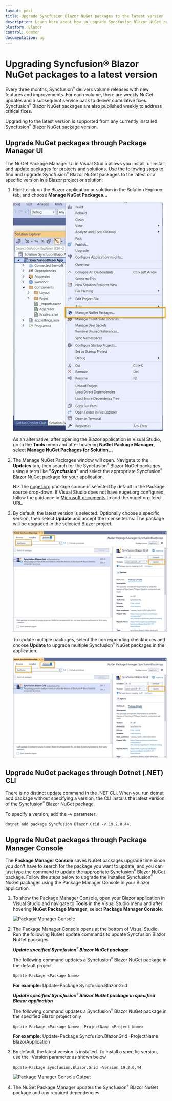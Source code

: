 ```yaml
---
layout: post
title: Upgrade Syncfusion Blazor NuGet packages to the latest version
description: Learn here about how to upgrade Syncfusion Blazor NuGet packages to the latest version using the Package Manager UI, .NET CLI, or Package Manager Console.
platform: Blazor
control: Common
documentation: ug
---
```


# Upgrading Syncfusion® Blazor NuGet packages to a latest version

Every three months, Syncfusion<sup style="font-size:70%">&reg;</sup> delivers volume releases with new features and improvements. For each volume, there are weekly NuGet updates and a subsequent service pack to deliver cumulative fixes. Syncfusion<sup style="font-size:70%">&reg;</sup> Blazor NuGet packages are also published weekly to address critical fixes.

Upgrading to the latest version is supported from any currently installed Syncfusion<sup style="font-size:70%">&reg;</sup> Blazor NuGet package version.

## Upgrade NuGet packages through Package Manager UI

The NuGet Package Manager UI in Visual Studio allows you install, uninstall, and update packages for projects and solutions. Use the following steps to find and upgrade Syncfusion<sup style="font-size:70%">&reg;</sup> Blazor NuGet packages to the latest or a specific version in a Blazor project or solution:

1. Right-click on the Blazor application or solution in the Solution Explorer tab, and choose **Manage NuGet Packages...**

    ![Manage NuGet Packages add-in](images/ManageNuGet.png)

    As an alternative, after opening the Blazor application in Visual Studio, go to the **Tools** menu and after hovering **NuGet Package Manager**, select **Manage NuGet Packages for Solution...**

2. The Manage NuGet Packages window will open. Navigate to the **Updates** tab, then search for the Syncfusion<sup style="font-size:70%">&reg;</sup> Blazor NuGet packages using a term like **"Syncfusion"** and select the appropriate Syncfusion<sup style="font-size:70%">&reg;</sup> Blazor NuGet package for your application.

    N> The [nuget.org](https://api.nuget.org/v3/index.json) package source is selected by default in the Package source drop-down. If Visual Studio does not have nuget.org configured, follow the guidance in [Microsoft documents](https://learn.microsoft.com/en-us/nuget/consume-packages/install-use-packages-visual-studio#package-sources) to add the nuget.org feed URL.

3. By default, the latest version is selected. Optionally choose a specific version, then select **Update** and accept the license terms. The package will be upgraded in the selected Blazor project.

    ![Blazor Upgrade](images/NuGetUpgrade.png)

    To update multiple packages, select the corresponding checkboxes and choose **Update** to upgrade multiple Syncfusion<sup style="font-size:70%">&reg;</sup> NuGet packages in the application.

    ![Blazor Upgrade](images/MultipleNuGetUpgrade.png)

## Upgrade NuGet packages through Dotnet (.NET) CLI

There is no distinct update command in the .NET CLI. When you run dotnet add package without specifying a version, the CLI installs the latest version of the Syncfusion<sup style="font-size:70%">&reg;</sup> Blazor NuGet package.

To specify a version, add the -v parameter:

```dotnet add package Syncfusion.Blazor.Grid -v 19.2.0.44.```

## Upgrade NuGet packages through Package Manager Console

The **Package Manager Console** saves NuGet packages upgrade time since you don't have to search for the package you want to update, and you can just type the command to update the appropriate Syncfusion<sup style="font-size:70%">&reg;</sup> Blazor NuGet package. Follow the steps below to upgrade the installed Syncfusion<sup style="font-size:70%">&reg;</sup> NuGet packages using the Package Manager Console in your Blazor application.

1. To show the Package Manager Console, open your Blazor application in Visual Studio and navigate to **Tools** in the Visual Studio menu and after hovering **NuGet Package Manager**, select **Package Manager Console**.

    ![Package Manager Console](images/console.png)

2. The Package Manager Console opens at the bottom of Visual Studio. Run the following NuGet update commands to update Syncfusion Blazor NuGet packages.

    ***Update specified Syncfusion<sup style="font-size:70%">&reg;</sup> Blazor NuGet package***

    The following command updates a Syncfusion<sup style="font-size:70%">&reg;</sup> Blazor NuGet package in the default project

    ```Update-Package <Package Name>```

    **For example:** Update-Package Syncfusion.Blazor.Grid

    ***Update specified Syncfusion<sup style="font-size:70%">&reg;</sup> Blazor NuGet package in specified Blazor application***

    The following command updates a Syncfusion<sup style="font-size:70%">&reg;</sup> Blazor NuGet package in the specified Blazor project only

    ```Update-Package <Package Name> -ProjectName <Project Name>```

    **For example:** Update-Package Syncfusion.Blazor.Grid -ProjectName BlazorApplication

3. By default, the latest version is installed. To install a specific version, use the -Version parameter as shown below.

    ```Update-Package Syncfusion.Blazor.Grid -Version 19.2.0.44```

    ![Package Manager Console Output](images/UpdateConsole.png)

4. The NuGet Package Manager updates the Syncfusion<sup style="font-size:70%">&reg;</sup> Blazor NuGet package and any required dependencies.
